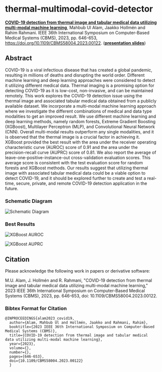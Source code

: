# thermal-multimodal-covid-detector

**[COVID-19 detection from thermal image and tabular medical data utilizing multi-modal machine learning](https://doi.org/10.1109/CBMS58004.2023.00122)**, Mahbub Ul Alam, Jaakko Hollmén and Rahim Rahmani. IEEE 36th International Symposium on Computer-Based Medical Systems (CBMS), 2023, pp. 646-653, https://doi.org/10.1109/CBMS58004.2023.00122. (**[presentation slides](https://github.com/anondo1969/thremaltimodal-covidetector/raw/main/slides_and_results/presentation_slides_v3.pdf)**)

## Abstract

COVID-19 is a viral infectious disease that has created a global pandemic, resulting in millions of deaths and disrupting the world order. Different machine learning and deep learning approaches were considered to detect it utilizing different medical data. Thermal imaging is a promising option for detecting COVID-19 as it is low-cost, non-invasive, and can be maintained remotely. This work explores the COVID-19 detection issue using the thermal image and associated tabular medical data obtained from a publicly available dataset. We incorporate a multi-modal machine learning approach where we investigate the different combinations of medical and data type modalities to get an improved result. We use different machine learning and deep learning methods, namely random forests, Extreme Gradient Boosting (XGBoost), Multilayer Perceptron (MLP), and Convolutional Neural Network (CNN). Overall multi-modal results outperform any single modalities, and it is observed that the thermal image is a crucial factor in achieving it. XGBoost provided the best result with the area under the receiver operating characteristic curve (AUROC) score of 0.91 and the area under the precision-recall curve (AUPRC) score of 0.81. We also report the average of leave-one-positive-instance-out cross-validation evaluation scores. This average score is consistent with the test evaluation score for random forests and XGBoost methods. Our results suggest that utilizing thermal image with associated tabular medical data could be a viable option to detect COVID-19, and it should be explored further to create and test a real-time, secure, private, and remote COVID-19 detection application in the future.

### Schematic Diagram

![Schematic Diagram](https://raw.githubusercontent.com/anondo1969/thremaltimodal-covidetector/main/slides_and_results/schematic_diagram.jpeg)

### Best Results

![XGBoost AUROC](https://raw.githubusercontent.com/anondo1969/thremaltimodal-covidetector/main/slides_and_results/xg_boost_graph_x.jpeg)

![XGBoost AUPRC](https://raw.githubusercontent.com/anondo1969/thremaltimodal-covidetector/main/slides_and_results/xg_boost_auprc_graph_x.jpeg)

## Citation

Please acknowledge the following work in papers or derivative software:

M.U. Alam, J. Hollmén and R. Rahmani, "COVID-19 detection from thermal image and tabular medical data utilizing multi-modal machine learning," 2023 IEEE 36th International Symposium on Computer-Based Medical Systems (CBMS), 2023, pp. 646-653, doi: 10.1109/CBMS58004.2023.00122.

### Bibtex Format for Citation

```
@INPROCEEDINGS{alam2023_covid19,
  author={Alam, Mahbub Ul and Hollmén, Jaakko and Rahmani, Rahim},
  booktitle={2023 IEEE 36th International Symposium on Computer-Based Medical Systems (CBMS)}, 
  title={COVID-19 detection from thermal image and tabular medical data utilizing multi-modal machine learning}, 
  year={2023},
  volume={},
  number={},
  pages={646-653},
  doi={10.1109/CBMS58004.2023.00122}
  }
```


